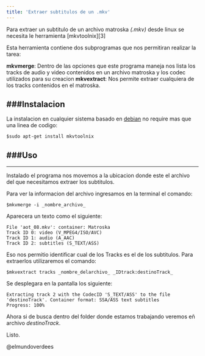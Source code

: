 ```yaml
---
title: 'Extraer subtitulos de un .mkv'
---
```

Para extraer un subtitulo de un archivo matroska _(.mkv)_ desde linux se necesita le herramienta [mkvtoolnix][3]

Esta herramienta contiene dos subprogramas que nos permitiran realizar la tarea:

__mkvmerge__: Dentro de las opciones que este programa maneja nos lista los tracks de audio y video contenidos en un archivo matroska y los codec utilizados para su creacion
__mkvextract__: Nos permite extraer cualquiera de los tracks contenidos en el matroska.

###Instalacion
---

La instalacion en cualquier sistema basado en [debian][2] no require mas que una linea de codigo:

`$sudo apt-get install mkvtoolnix`

###Uso
---


---

Instalado el programa nos movemos a la ubicacion donde este el archivo del que necesitamos extraer los subtitulos.

Para ver la informacion del archivo ingresamos en la terminal el comando:

`$mkvmerge -i _nombre_archivo_`

Aparecera un texto como el siguiente:

```
File 'aot_08.mkv': container: Matroska
Track ID 0: video (V_MPEG4/ISO/AVC)
Track ID 1: audio (A_AAC)
Track ID 2: subtitles (S_TEXT/ASS)
```

Eso nos permitio identificar cual de los Tracks es el de los subtitulos. Para extraerlos utilizaremos el comando:

`$mkvextract tracks _nombre_delarchivo_ _IDtrack:destinoTrack_`

Se desplegara en la pantalla los siguiente:

```
Extracting track 2 with the CodecID 'S_TEXT/ASS' to the file 'destinoTrack'. Container format: SSA/ASS text subtitles
Progress: 100%
```

Ahora si de busca dentro del folder donde estamos trabajando veremos eñ archivo _destinoTrack_.

Listo.

@elmundoverdees

[1]: https://www.bunkus.org/videotools/mkvtoolnix/
[2]: www.debian.org
